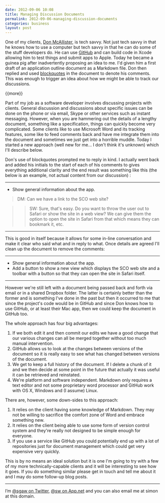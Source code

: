 ```yaml
---
date: 2012-09-06 10:08
title: Managing Discussion Documents
permalink: 2012-09-06-managing-discussion-documents
categories: business
layout: post
---
```


One of my clients, [Don McAllister](http://twitter.com/donmcallister), is tech savvy. Not just tech savvy in that he knows how to use a computer but tech savvy in that he can do some of the stuff developers do. He can use [GitHub](https://github.com) and can build code in Xcode allowing him to test things and submit apps to Apple. Today he became a guinea pig after inadvertently proposing an idea to me. I'd given him a first draft of an application outline document as a Markdown file. Don then replied and used [blockquotes](http://daringfireball.net/projects/markdown/syntax#blockquote) in the document to denote his comments. This was enough to trigger an idea about how we might be able to track our discussions.

{{more}}

Part of my job as a software developer involves discussing projects with clients. General discussion and discussions about specific issues can be done on the phone or via email, Skype or other services such as instant messaging. However, when you are hammering out the details of a lengthy document, something like a specification, things can quickly become very complicated. Some clients like to use Microsoft Word and its tracking features, some like to feed comments back and have me integrate them into the document and sometimes we just get into a horrible muddle. Today I started a new approach (well new for me... I don't think it's unknown) which I'll describe below.

Don's use of blockquotes prompted me to reply in kind. I actually went back and added his initials to the start of each of his comments to gives everything additional clarity and the end result was something like this (the below is an example, not actual content from our discussion) :

---

* Show general information about the app.

>DM: Can we have a link to the SCO web site?

>>SW: Sure, that's easy. Do you want to throw the user out to Safari or show the site in a web view? We can give them the option to open the site in Safari from that which means they can bookmark it, etc.

---

This is good in itself because it allows for some in-line conversation and make it clear who said what and in reply to what. Once details are agreed I'll clean up the document to remove the comments:

---

* Show general information about the app.
* Add a button to show a new view which displays the SCO web site and a toolbar with a button so that they can open the site in Safari itself.

---

However we're still left with a document being passed back and forth via email or in a shared Dropbox folder. The latter is certainly better than the former and is something I've done in the past but then it occurred to me that since the project's code would be in GitHub and since Don knows how to use GitHub, or at least their Mac app, then we could keep the document in GitHub too.

The whole approach has four big advantages:

1. If we both edit it and then commit our edits we have a good change that our various changes can all be merged together without too much manual intervention.
2. GitHub allows us to look at the changes between versions of the document so it is really easy to see what has changed between versions of the document. 
3. We get to keep a full history of the document. If I delete a chunk of it and we then decide at some point in the future that actually it was useful it can be retrieved and reinstated.
4. We're platform and software independent. Markdown only requires a text editor and not some proprietary word processor and GitHub work with OS X, Windows and (I assume) Linux.

There are, however, some down-sides to this approach:

1. It relies on the client having some knowledge of Markdown. They may not be willing to sacrifice the comfort zone of Word and embrace something new.
2. It relies on the client being able to use some form of version control system and they're really not designed to be simple enough for everyone.
3. If you use a service like GitHub you could potentially end up with a lot of repositories just for document management which could get very expensive very quickly.

This is by no means an ideal solution but it is one I'm going to try with a few of my more technically-capable clients and it will be interesting to see how it goes. If you do something similar please get in touch and tell me about it and I may do some follow-up blog posts.

---

I’m [@sgaw on Twitter](http://twitter.com/sgaw), [@sw on App.net](https://alpha.app.net/sw) and you can also email me at simon at this domain.
